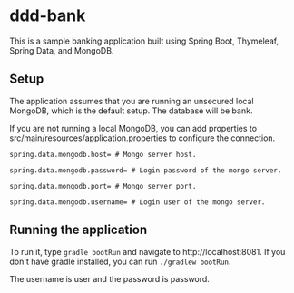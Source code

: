 # ddd-bank
This is a sample banking application built using Spring Boot, Thymeleaf,
Spring Data, and MongoDB.

## Setup
The application assumes that you are running an unsecured local MongoDB, which is the
default setup. The database will be bank.
  
If you are not running a local MongoDB, you can add properties to src/main/resources/application.properties 
to configure the connection.

`spring.data.mongodb.host= # Mongo server host.`

`spring.data.mongodb.password= # Login password of the mongo server.`

`spring.data.mongodb.port= # Mongo server port.`

`spring.data.mongodb.username= # Login user of the mongo server.`

## Running the application
To run it, type `gradle bootRun` and navigate to http://localhost:8081. If you don't
have gradle installed, you can run `./gradlew bootRun`.

The username is user and the password is password.

 